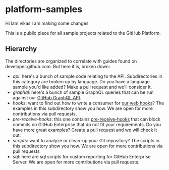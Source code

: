 platform-samples
================

Hi Iam  vikas i am making some changes

This is a public place for all sample projects related to the GitHub Platform.

## Hierarchy

The directories are organized to correlate with guides found on developer.github.com.
But here it is, broken down:

* _api_: here's a bunch of sample code relating to the API. Subdirectories in this
category are broken up by language. Do you have a language sample you'd like added?
Make a pull request and we'll consider it.
* _graphql_: here's a bunch of sample GraphQL queries that can be run against our [GitHub GraphQL API](https://docs.github.com/graphql).
* _hooks_: want to find out how to write a consumer for [our web hooks](https://docs.github.com/webhooks-and-events/webhooks/about-webhooks)? The examples in this subdirectory show you how. We are open for more contributions via pull requests.
* _pre-receive-hooks_: this one contains [pre-receive-hooks](https://docs.github.com/enterprise-server/admin/policies/enforcing-policy-with-pre-receive-hooks) that can block commits on GitHub Enterprise that do not fit your requirements. Do you have more great examples? Create a pull request and we will check it out.
* _scripts_: want to analyze or clean-up your Git repository? The scripts in this subdirectory show you how. We are open for more contributions via pull requests
* _sql_: here are sql scripts for custom reporting for GitHub Enterprise Server. We are open for more contributions via pull requests.
